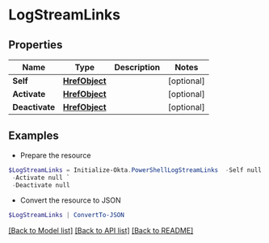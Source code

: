 # LogStreamLinks
## Properties

Name | Type | Description | Notes
------------ | ------------- | ------------- | -------------
**Self** | [**HrefObject**](HrefObject.md) |  | [optional] 
**Activate** | [**HrefObject**](HrefObject.md) |  | [optional] 
**Deactivate** | [**HrefObject**](HrefObject.md) |  | [optional] 

## Examples

- Prepare the resource
```powershell
$LogStreamLinks = Initialize-Okta.PowerShellLogStreamLinks  -Self null `
 -Activate null `
 -Deactivate null
```

- Convert the resource to JSON
```powershell
$LogStreamLinks | ConvertTo-JSON
```

[[Back to Model list]](../README.md#documentation-for-models) [[Back to API list]](../README.md#documentation-for-api-endpoints) [[Back to README]](../README.md)

